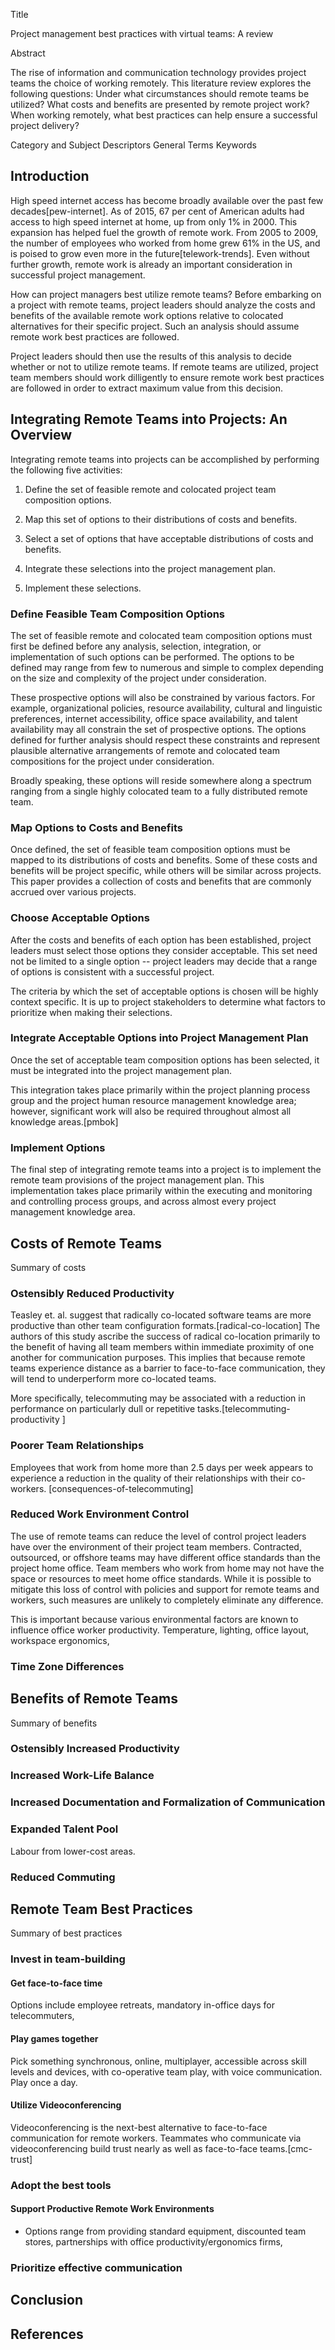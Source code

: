 Title

Project management best practices with virtual teams: A review

Abstract

The rise of information and communication technology provides project teams the choice of working remotely. This literature review explores the following questions: Under what circumstances should remote teams be utilized? What costs and benefits are presented by remote project work? When working remotely, what best practices can help ensure a successful project delivery?


Category and Subject Descriptors
General Terms
Keywords

## Introduction

High speed internet access has become broadly available over the past few decades[pew-internet]. As of 2015, 67 per cent of American adults had access to high speed internet at home, up from only 1% in 2000. This expansion has helped fuel the growth of remote work. From 2005 to 2009, the number of employees who worked from home grew 61% in the US, and is poised to grow even more in the future[telework-trends]. Even without further growth, remote work is already an important consideration in successful project management.

How can project managers best utilize remote teams? Before embarking on a project with remote teams, project leaders should analyze the costs and benefits of the available remote work options relative to colocated alternatives for their specific project. Such an analysis should assume remote work best practices are followed.

Project leaders should then use the results of this analysis to decide whether or not to utilize remote teams. If remote teams are utilized, project team members should work dilligently to ensure remote work best practices are followed in order to extract maximum value from this decision.

## Integrating Remote Teams into Projects: An Overview

Integrating remote teams into projects can be accomplished by performing the following five activities:

  1. Define the set of feasible remote and colocated project team composition options. 

  2. Map this set of options to their distributions of costs and benefits.

  3. Select a set of options that have acceptable distributions of costs and benefits.

  4. Integrate these selections into the project management plan.

  5. Implement these selections.

### Define Feasible Team Composition Options

The set of feasible remote and colocated team composition options must first be defined before any analysis, selection, integration, or implementation of such options can be performed. The options to be defined may range from few to numerous and simple to complex depending on the size and complexity of the project under consideration.

These prospective options will also be constrained by various factors. For example, organizational policies, resource availability, cultural and linguistic preferences, internet accessibility, office space availability, and talent availability may all constrain the set of prospective options. The options defined for further analysis should respect these constraints and represent plausible alternative arrangements of remote and colocated team compositions for the project under consideration.

Broadly speaking, these options will reside somewhere along a spectrum ranging from a single highly colocated team to a fully distributed remote team.

### Map Options to Costs and Benefits

Once defined, the set of feasible team composition options must be mapped to its distributions of costs and benefits. Some of these costs and benefits will be project specific, while others will be similar across projects. This paper provides a collection of costs and benefits that are commonly accrued over various projects.

### Choose Acceptable Options

After the costs and benefits of each option has been established, project leaders must select those options they consider acceptable. This set need not be limited to a single option -- project leaders may decide that a range of options is consistent with a successful project.

The criteria by which the set of acceptable options is chosen will be highly context specific. It is up to project stakeholders to determine what factors to prioritize when making their selections.

### Integrate Acceptable Options into Project Management Plan

Once the set of acceptable team composition options has been selected, it must be integrated into the project management plan. 

This integration takes place primarily within the project planning process group and the project human resource management knowledge area; however, significant work will also be required throughout almost all knowledge areas.[pmbok]

### Implement Options

The final step of integrating remote teams into a project is to implement the remote team provisions of the project management plan. This implementation takes place primarily within the executing and monitoring and controlling process groups, and across almost every project management knowledge area.

## Costs of Remote Teams

Summary of costs

### Ostensibly Reduced Productivity

Teasley et. al. suggest that radically co-located software teams are more productive than other team configuration formats.[radical-co-location] The authors of this study ascribe the success of radical co-location primarily to the benefit of having all team members within immediate proximity of one another for communication purposes. This implies that because remote teams experience distance as a barrier to face-to-face communication, they will tend to underperform more co-located teams.

More specifically, telecommuting may be associated with a reduction in performance on particularly dull or repetitive tasks.[telecommuting-productivity ]

### Poorer Team Relationships

Employees that work from home more than 2.5 days per week appears to experience a reduction in the quality of their relationships with their co-workers. [consequences-of-telecommuting]  

### Reduced Work Environment Control

The use of remote teams can reduce the level of control project leaders have over the environment of their project team members. Contracted, outsourced, or offshore teams may have different office standards than the project home office. Team members who work from home may not have the space or resources to meet home office standards. While it is possible to mitigate this loss of control with policies and support for remote teams and workers, such measures are unlikely to completely eliminate any difference.

This is important because various environmental factors are known to influence office worker productivity. Temperature, lighting, office layout, workspace ergonomics, 

### Time Zone Differences

## Benefits of Remote Teams

Summary of benefits

### Ostensibly Increased Productivity
### Increased Work-Life Balance
### Increased Documentation and Formalization of Communication
### Expanded Talent Pool

Labour from lower-cost areas.

### Reduced Commuting

## Remote Team Best Practices

Summary of best practices

### Invest in team-building
#### Get face-to-face time

Options include employee retreats, mandatory in-office days for telecommuters, 

#### Play games together
Pick something synchronous, online, multiplayer, accessible across skill levels and devices, with co-operative team play, with voice communication. Play once a day.

#### Utilize Videoconferencing

Videoconferencing is the next-best alternative to face-to-face communication for remote workers. Teammates who communicate via videoconferencing build trust nearly as well as face-to-face teams.[cmc-trust]

### Adopt the best tools
#### Support Productive Remote Work Environments
 - Options range from providing standard equipment, discounted team stores, partnerships with office productivity/ergonomics firms, 
### Prioritize effective communication

## Conclusion

## References
